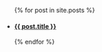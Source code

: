 

<ul>
  {% for post in site.posts %}
    <li>
      <h4><a href="{{ post.url }}">{{ post.title }}</a></h4>
    </li>
  {% endfor %}
</ul>
